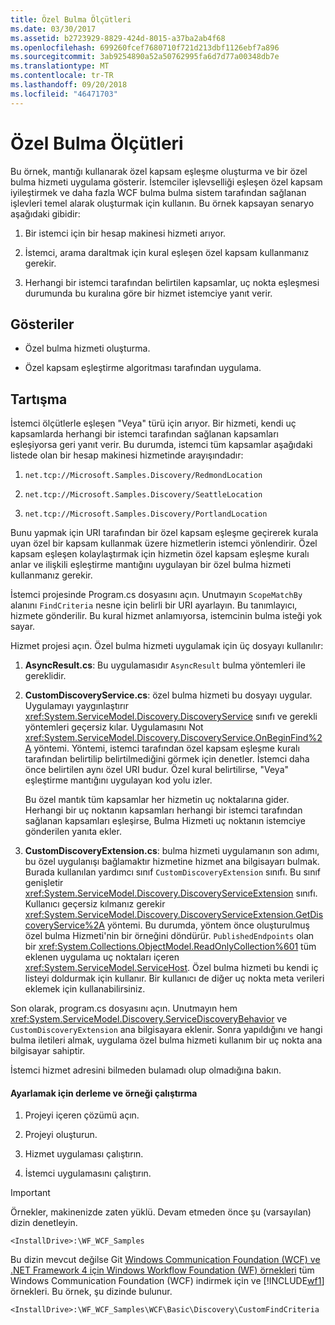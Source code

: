 ```yaml
---
title: Özel Bulma Ölçütleri
ms.date: 03/30/2017
ms.assetid: b2723929-8829-424d-8015-a37ba2ab4f68
ms.openlocfilehash: 699260fcef7680710f721d213dbf1126ebf7a896
ms.sourcegitcommit: 3ab9254890a52a50762995fa6d7d77a00348db7e
ms.translationtype: MT
ms.contentlocale: tr-TR
ms.lasthandoff: 09/20/2018
ms.locfileid: "46471703"
---
```

# <a name="custom-find-criteria"></a>Özel Bulma Ölçütleri
Bu örnek, mantığı kullanarak özel kapsam eşleşme oluşturma ve bir özel bulma hizmeti uygulama gösterir. İstemciler işlevselliği eşleşen özel kapsam iyileştirmek ve daha fazla WCF bulma bulma sistem tarafından sağlanan işlevleri temel alarak oluşturmak için kullanın. Bu örnek kapsayan senaryo aşağıdaki gibidir:  
  
1.  Bir istemci için bir hesap makinesi hizmeti arıyor.  
  
2.  İstemci, arama daraltmak için kural eşleşen özel kapsam kullanmanız gerekir.  
  
3.  Herhangi bir istemci tarafından belirtilen kapsamlar, uç nokta eşleşmesi durumunda bu kuralına göre bir hizmet istemciye yanıt verir.  
  
## <a name="demonstrates"></a>Gösteriler  
  
-   Özel bulma hizmeti oluşturma.  
  
-   Özel kapsam eşleştirme algoritması tarafından uygulama.  
  
## <a name="discussion"></a>Tartışma  
 İstemci ölçütlerle eşleşen "Veya" türü için arıyor. Bir hizmeti, kendi uç kapsamlarda herhangi bir istemci tarafından sağlanan kapsamları eşleşiyorsa geri yanıt verir. Bu durumda, istemci tüm kapsamlar aşağıdaki listede olan bir hesap makinesi hizmetinde arayışındadır:  
  
1.  `net.tcp://Microsoft.Samples.Discovery/RedmondLocation`  
  
2.  `net.tcp://Microsoft.Samples.Discovery/SeattleLocation`  
  
3.  `net.tcp://Microsoft.Samples.Discovery/PortlandLocation`  
  
 Bunu yapmak için URI tarafından bir özel kapsam eşleşme geçirerek kurala uyan özel bir kapsam kullanmak üzere hizmetlerin istemci yönlendirir. Özel kapsam eşleşen kolaylaştırmak için hizmetin özel kapsam eşleşme kuralı anlar ve ilişkili eşleştirme mantığını uygulayan bir özel bulma hizmeti kullanmanız gerekir.  
  
 İstemci projesinde Program.cs dosyasını açın. Unutmayın `ScopeMatchBy` alanını `FindCriteria` nesne için belirli bir URI ayarlayın. Bu tanımlayıcı, hizmete gönderilir. Bu kural hizmet anlamıyorsa, istemcinin bulma isteği yok sayar.  
  
 Hizmet projesi açın. Özel bulma hizmeti uygulamak için üç dosyayı kullanılır:  
  
1.  **AsyncResult.cs**: Bu uygulamasıdır `AsyncResult` bulma yöntemleri ile gereklidir.  
  
2.  **CustomDiscoveryService.cs**: özel bulma hizmeti bu dosyayı uygular. Uygulamayı yaygınlaştırır <xref:System.ServiceModel.Discovery.DiscoveryService> sınıfı ve gerekli yöntemleri geçersiz kılar. Uygulamasını Not <xref:System.ServiceModel.Discovery.DiscoveryService.OnBeginFind%2A> yöntemi. Yöntemi, istemci tarafından özel kapsam eşleşme kuralı tarafından belirtilip belirtilmediğini görmek için denetler. İstemci daha önce belirtilen aynı özel URI budur. Özel kural belirtilirse, "Veya" eşleştirme mantığını uygulayan kod yolu izler.  
  
     Bu özel mantık tüm kapsamlar her hizmetin uç noktalarına gider. Herhangi bir uç noktanın kapsamları herhangi bir istemci tarafından sağlanan kapsamları eşleşirse, Bulma Hizmeti uç noktanın istemciye gönderilen yanıta ekler.  
  
3.  **CustomDiscoveryExtension.cs**: bulma hizmeti uygulamanın son adımı, bu özel uygulanışı bağlamaktır hizmetine hizmet ana bilgisayarı bulmak. Burada kullanılan yardımcı sınıf `CustomDiscoveryExtension` sınıfı. Bu sınıf genişletir <xref:System.ServiceModel.Discovery.DiscoveryServiceExtension> sınıfı. Kullanıcı geçersiz kılmanız gerekir <xref:System.ServiceModel.Discovery.DiscoveryServiceExtension.GetDiscoveryService%2A> yöntemi. Bu durumda, yöntem önce oluşturulmuş özel bulma Hizmeti'nin bir örneğini döndürür. `PublishedEndpoints` olan bir <xref:System.Collections.ObjectModel.ReadOnlyCollection%601> tüm eklenen uygulama uç noktaları içeren <xref:System.ServiceModel.ServiceHost>. Özel bulma hizmeti bu kendi iç listeyi doldurmak için kullanır. Bir kullanıcı de diğer uç nokta meta verileri eklemek için kullanabilirsiniz.  
  
 Son olarak, program.cs dosyasını açın. Unutmayın hem <xref:System.ServiceModel.Discovery.ServiceDiscoveryBehavior> ve `CustomDiscoveryExtension` ana bilgisayara eklenir. Sonra yapıldığını ve hangi bulma iletileri almak, uygulama özel bulma hizmeti kullanım bir uç nokta ana bilgisayar sahiptir.  
  
 İstemci hizmet adresini bilmeden bulamadı olup olmadığına bakın.  
  
#### <a name="to-set-up-build-and-run-the-sample"></a>Ayarlamak için derleme ve örneği çalıştırma  
  
1.  Projeyi içeren çözümü açın.  
  
2.  Projeyi oluşturun.  
  
3.  Hizmet uygulaması çalıştırın.  
  
4.  İstemci uygulamasını çalıştırın.  
  
> [!IMPORTANT]
>  Örnekler, makinenizde zaten yüklü. Devam etmeden önce şu (varsayılan) dizin denetleyin.  
>   
>  `<InstallDrive>:\WF_WCF_Samples`  
>   
>  Bu dizin mevcut değilse Git [Windows Communication Foundation (WCF) ve .NET Framework 4 için Windows Workflow Foundation (WF) örnekleri](https://go.microsoft.com/fwlink/?LinkId=150780) tüm Windows Communication Foundation (WCF) indirmek için ve [!INCLUDE[wf1](../../../../includes/wf1-md.md)] örnekleri. Bu örnek, şu dizinde bulunur.  
>   
>  `<InstallDrive>:\WF_WCF_Samples\WCF\Basic\Discovery\CustomFindCriteria`
